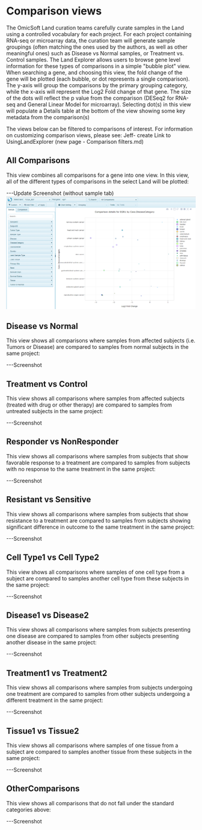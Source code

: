 # Comparison views

The OmicSoft Land curation teams carefully curate samples in the Land using a controlled vocabulary for each project. For each project containing RNA-seq or microarray data, the curation team will generate sample groupings (often matching the ones used by the authors, as well as other meaningful ones) such as Disease vs Normal samples, or Treatment vs. Control samples. The Land Explorer allows users to browse gene level information for these types of comparisons in a simple "bubble plot" view. When searching a gene, and choosing this view, the fold change of the gene will be plotted (each bubble, or dot represents a single comparison). The y-axis will group the comparisons by the primary grouping category, while the x-axis will represent the Log2 Fold change of that gene. The size of the dots will reflect the p value from the comparison (DESeq2 for RNA-seq and General Linear Model for microarray). Selecting dot(s) in this view will populate a Details table at the bottom of the view showing some key metadata from the comparison(s)

The views below can be filtered to comparisons of interest. For information on customizing comparison views, please see: Jeff- create Link to UsingLandExplorer (new page - Comparison filters.md)

## All Comparisons

This view combines all comparisons for a gene into one view. In this view, all of the different types of comparisons in the select Land will be plotted:

---Update Screenshot (without sample tab) ![LandPortal_login_png](../../images/AllComparison.png)

## Disease vs Normal

This view shows all comparisons where samples from affected subjects (i.e. Tumors or Disease) are compared to samples from normal subjects in the same project:

---Screenshot

## Treatment vs Control

This view shows all comparisons where samples from affected subjects (treated with drug or other therapy) are compared to samples from untreated subjects in the same project:

---Screenshot

## Responder vs NonResponder

This view shows all comparisons where samples from subjects that show favorable response to a treatment are compared to samples from subjects with no response to the same treatment in the same project:

---Screenshot

## Resistant vs Sensitive

This view shows all comparisons where samples from subjects that show resistance to a treatment are compared to samples from subjects showing significant difference in outcome to the same treatment in the same project:

---Screenshot

## Cell Type1 vs Cell Type2

This view shows all comparisons where samples of one cell type from a subject are compared to samples another cell type from these subjects in the same project:

---Screenshot

## Disease1 vs Disease2


This view shows all comparisons where samples from subjects presenting one disease are compared to samples from other subjects presenting another disease in the same project:

---Screenshot

## Treatment1 vs Treatment2

This view shows all comparisons where samples from subjects undergoing one treatment are compared to samples from other subjects undergoing a different treatment in the same project:

---Screenshot

## Tissue1 vs Tissue2

This view shows all comparisons where samples of one tissue from a subject are compared to samples another tissue from these subjects in the same project:

---Screenshot

## OtherComparisons

This view shows all comparisons that do not fall under the standard categories above:

---Screenshot
